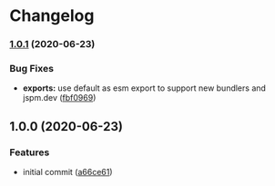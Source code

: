 # Changelog

### [1.0.1](https://www.github.com/kenoxa/svelte-htm/compare/v1.0.0...v1.0.1) (2020-06-23)


### Bug Fixes

* **exports:** use default as esm export to support new bundlers and jspm.dev ([fbf0969](https://www.github.com/kenoxa/svelte-htm/commit/fbf0969a9a085ce6d02c838add00743f2e126c2a))

## 1.0.0 (2020-06-23)

### Features

- initial commit ([a66ce61](https://www.github.com/kenoxa/svelte-htm/commit/a66ce61e61d8925e697a2632b8628bc4386ae5f5))

